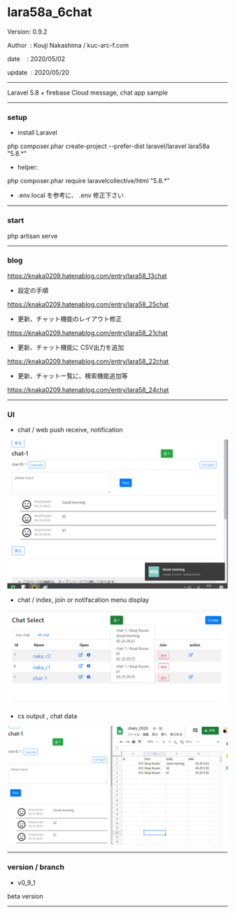 ﻿# lara58a_6chat

 Version: 0.9.2

 Author  : Kouji Nakashima / kuc-arc-f.com

 date    : 2020/05/02
 
 update  : 2020/05/20

***

Laravel 5.8 + firebase Cloud message, chat app sample

***
### setup

* install Laravel

php composer.phar create-project --prefer-dist laravel/laravel lara58a "5.8.*"

* helper:

php composer.phar require laravelcollective/html "5.8.*"

* .env.local を参考に、 .env 修正下さい

***
### start

php artisan serve


***
### blog

https://knaka0209.hatenablog.com/entry/lara58_13chat

* 設定の手順

 https://knaka0209.hatenablog.com/entry/lara58_25chat

* 更新、チャット機能のレイアウト修正

https://knaka0209.hatenablog.com/entry/lara58_21chat

* 更新、チャット機能に CSV出力を追加

https://knaka0209.hatenablog.com/entry/lara58_22chat

* 更新、チャット一覧に、検索機能追加等

https://knaka0209.hatenablog.com/entry/lara58_24chat

***
### UI

* chat / web push receive, notification

![ img-1 ](https://raw.githubusercontent.com/kuc-arc-f/screen-img/master/web/chat/ss-chat-webpush-receive.png)

* chat / index, join or notifacation menu display

![ img-1 ](https://raw.githubusercontent.com/kuc-arc-f/screen-img/master/web/chat/ss-chat-notificateMenu.png)

* cs output , chat data

![ img-1 ](https://raw.githubusercontent.com/kuc-arc-f/screen-img/master/web/chat/ss-chat-csvOutput.png)


***
### version / branch

* v0_9_1

 beta version


***
